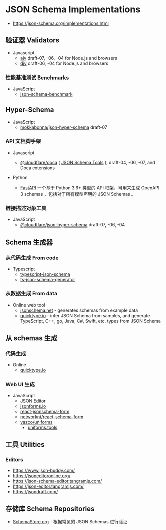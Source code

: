 # JSON Schema Implementations

- <https://json-schema.org/implementations.html>

## 验证器 Validators

- Javascript
  - [ajv](https://github.com/epoberezkin/ajv) draft-07, -06, -04 for Node.js and browsers
  - [djv](https://github.com/korzio/djv) draft-06, -04 for Node.js and browsers

### 性能基准测试 Benchmarks

- JavaScript
  - [json-schema-benchmark](https://github.com/ebdrup/json-schema-benchmark)


## Hyper-Schema

- JavaScript
  - [mokkabonna/json-hyper-schema](https://github.com/mokkabonna/json-hyper-schema) draft-07

### API 文档脚手架

- Javascript
  - [@cloudflare/doca](https://github.com/cloudflare/json-schema-tools/tree/master/workspaces/doca) ( [JSON Schema Tools](https://github.com/cloudflare/json-schema-tools) ), draft-04, -06, -07, and Doca extensions

- Python
  - [FastAPI](https://github.com/tiangolo/fastapi) 一个基于 Python 3.6+ 类型的 API 框架，可用来生成 OpenAPI 3 schemas ，包括对于所有模型声明的 JSON Schemas 。

### 链接描述对象工具

- JavaScript
  - [@cloudflare/json-hyper-schema](https://github.com/cloudflare/json-schema-tools/tree/master/workspaces/json-hyper-schema) draft-07, -06, -04


## Schema 生成器

### 从代码生成 From code

- Typescript
  - [typescript-json-schema](https://github.com/YousefED/typescript-json-schema)
  - [ts-json-schema-generator](https://github.com/vega/ts-json-schema-generator)

### 从数据生成 From data

- Online web tool
  - [jsonschema.net](https://www.jsonschema.net/) - generates schemas from example data
  - [quicktype.io](https://app.quicktype.io/#l=schema) - infer JSON Schema from samples, and generate TypeScript, C++, go, Java, C#, Swift, etc. types from JSON Schema


## 从 schemas 生成

### 代码生成

- Online
  - [quicktype.io](https://app.quicktype.io/#l=schema)

### Web UI 生成

- JavaScript
  - [JSON Editor](https://github.com/json-editor/json-editor)
  - [jsonforms.io](https://github.com/eclipsesource/jsonforms)
  - [react-jsonschema-form](https://github.com/rjsf-team/react-jsonschema-form)
  - [networknt/react-schema-form](https://github.com/networknt/react-schema-form)
  - [vazco/uniforms](https://github.com/vazco/uniforms)
    - [uniforms.tools](https://uniforms.tools/)

## 工具 Utilities

### Editors

- <https://www.json-buddy.com/>
- <https://jsoneditoronline.org/>
- <https://json-schema-editor.tangramjs.com/>
- <https://json-editor.tangramjs.com/>
- <https://jsondraft.com/>

## 存储库 Schema Repositories

- [SchemaStore.org](http://schemastore.org/json/) - 根据常见的 JSON Schemas 进行验证

